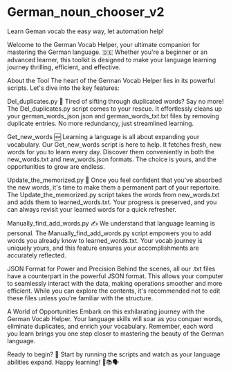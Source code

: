 # German_noun_chooser_v2
Learn Geman vocab the easy way, let automation help!

Welcome to the German Vocab Helper, your ultimate companion for mastering the German language. 🇩🇪 Whether you're a beginner or an advanced learner, this toolkit is designed to make your language learning journey thrilling, efficient, and effective.

About the Tool
The heart of the German Vocab Helper lies in its powerful scripts. Let's dive into the key features:

Del_duplicates.py 🧹
Tired of sifting through duplicated words? Say no more! The Del_duplicates.py script comes to your rescue. It effortlessly cleans up your german_words_json.json and german_words_txt.txt files by removing duplicate entries. No more redundancy, just streamlined learning.

Get_new_words 🆕
Learning a language is all about expanding your vocabulary. Our Get_new_words script is here to help. It fetches fresh, new words for you to learn every day. Discover them conveniently in both the new_words.txt and new_words.json formats. The choice is yours, and the opportunities to grow are endless.

Update_the_memorized.py 🧠
Once you feel confident that you've absorbed the new words, it's time to make them a permanent part of your repertoire. The Update_the_memorized.py script takes the words from new_words.txt and adds them to learned_words.txt. Your progress is preserved, and you can always revisit your learned words for a quick refresher.

Manually_find_add_words.py ✍️
We understand that language learning is personal. The Manually_find_add_words.py script empowers you to add words you already know to learned_words.txt. Your vocab journey is uniquely yours, and this feature ensures your accomplishments are accurately reflected.

JSON Format for Power and Precision
Behind the scenes, all our .txt files have a counterpart in the powerful JSON format. This allows your computer to seamlessly interact with the data, making operations smoother and more efficient. While you can explore the contents, it's recommended not to edit these files unless you're familiar with the structure.

A World of Opportunities
Embark on this exhilarating journey with the German Vocab Helper. Your language skills will soar as you conquer words, eliminate duplicates, and enrich your vocabulary. Remember, each word you learn brings you one step closer to mastering the beauty of the German language.

Ready to begin? 🚀 Start by running the scripts and watch as your language abilities expand. Happy learning! 🌟📚🗣️
